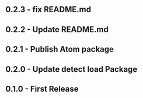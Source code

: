 ## 0.2.3 - fix README.md
## 0.2.2 - Update README.md
## 0.2.1 - Publish Atom package
## 0.2.0 - Update detect load Package
## 0.1.0 - First Release
